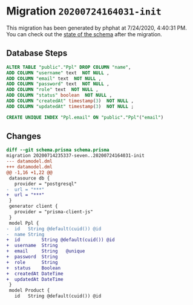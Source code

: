 # Migration `20200724164031-init`

This migration has been generated by phphat at 7/24/2020, 4:40:31 PM.
You can check out the [state of the schema](./schema.prisma) after the migration.

## Database Steps

```sql
ALTER TABLE "public"."Ppl" DROP COLUMN "name",
ADD COLUMN "username" text  NOT NULL ,
ADD COLUMN "email" text  NOT NULL ,
ADD COLUMN "password" text  NOT NULL ,
ADD COLUMN "role" text  NOT NULL ,
ADD COLUMN "status" boolean  NOT NULL ,
ADD COLUMN "createdAt" timestamp(3)  NOT NULL ,
ADD COLUMN "updatedAt" timestamp(3)  NOT NULL ;

CREATE UNIQUE INDEX "Ppl.email" ON "public"."Ppl"("email")
```

## Changes

```diff
diff --git schema.prisma schema.prisma
migration 20200714235337-seven..20200724164031-init
--- datamodel.dml
+++ datamodel.dml
@@ -1,16 +1,22 @@
 datasource db {
   provider = "postgresql"
-  url = "***"
+  url = "***"
 }
 generator client {
   provider = "prisma-client-js"
 }
 model Ppl {
-  id   String @default(cuid()) @id
-  name String
+  id        String @default(cuid()) @id
+  username  String
+  email     String   @unique
+  password  String
+  role      String
+  status    Boolean
+  createdAt DateTime
+  updatedAt DateTime
 }
 model Product {
   id   String @default(cuid()) @id
```


